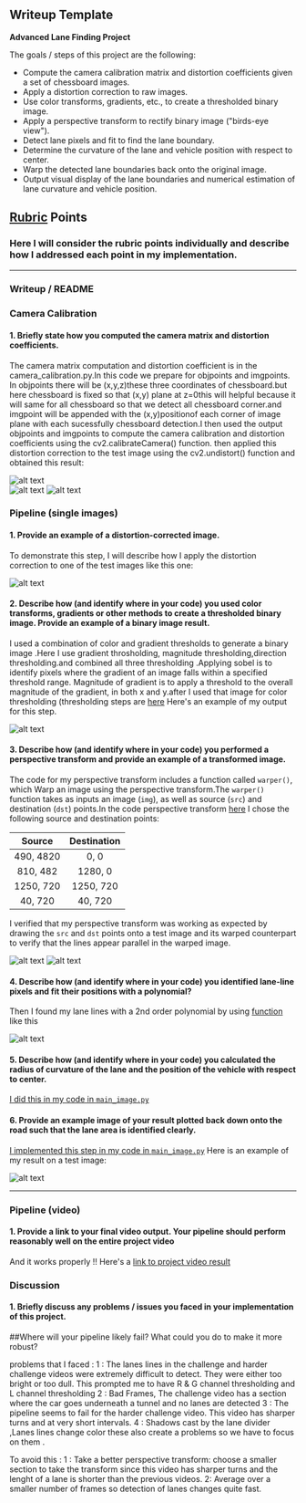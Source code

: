 ## Writeup Template


**Advanced Lane Finding Project**

The goals / steps of this project are the following:

* Compute the camera calibration matrix and distortion coefficients given a set of chessboard images.
* Apply a distortion correction to raw images.
* Use color transforms, gradients, etc., to create a thresholded binary image.
* Apply a perspective transform to rectify binary image ("birds-eye view").
* Detect lane pixels and fit to find the lane boundary.
* Determine the curvature of the lane and vehicle position with respect to center.
* Warp the detected lane boundaries back onto the original image.
* Output visual display of the lane boundaries and numerical estimation of lane curvature and vehicle position.

[//]: # (Image References)

[image1]: ./output_images/corners_found4.jpg/ "corner detection"
[image2]: ./output_images/calibration3.jpg/ "original image"
[image3]: ./output_images/calibration3_undistort.jpg/ "undistort image"
[image4]: ./output_images/test1.jpg "Road Transformed"
[image5]: ./output_images/preprocessImage_1.jpg "Binary Example"
[image6]: ./output_images/warped_1.jpg "perspective transform"
[image7]: ./output_images/v1_histogram_1.jpg "Warp Example"
[image8]: ./output_images/histogram_cr_1.jpg "Fit the lines "
[image9]: ./output_images/tracked_1.jpg "Output"
[video1]: ./project_video_output.mp4 " output Video"



## [Rubric](https://review.udacity.com/#!/rubrics/571/view) Points

### Here I will consider the rubric points individually and describe how I addressed each point in my implementation.  

---

### Writeup / README


### Camera Calibration

#### 1. Briefly state how you computed the camera matrix and distortion coefficients.

The camera matrix computation and distortion coefficient is in the camera_calibration.py.In this code we prepare for 
objpoints and imgpoints. In objpoints there will be (x,y,z)these three coordinates of chessboard.but here chessboard
is fixed so that (x,y) plane at z=0this will helpful because it will same for all chessboard so that we  detect all 
chessboard corner.and imgpoint will be appended with the (x,y)positionof each corner of image plane with each sucessfully
chessboard detection.I then used the output objpoints and imgpoints to compute the camera calibration and distortion
coefficients using the cv2.calibrateCamera() function. then applied this distortion correction to the test
image using the cv2.undistort() function and obtained this result:


![alt text][image1]  
![alt text][image2]
![alt text][image3]

### Pipeline (single images)

#### 1. Provide an example of a distortion-corrected image.

To demonstrate this step, I will describe how I apply the distortion correction to one of the test images like this one:

![alt text][image4]

#### 2. Describe how (and identify where in your code) you used color transforms, gradients or other methods to create a thresholded binary image.  Provide an example of a binary image result.

I used a combination of color and gradient thresholds to generate a binary image .Here I use gradient throsholding,
magnitude thresholding,direction thresholding.and combined all three thresholding .Applying sobel is to identify pixels 
where the gradient of an image falls within a specified threshold range. Magnitude of gradient is to apply a threshold
to the overall magnitude of the gradient, in both x and y.after I used that image for color thresholding
(thresholding steps are [here](./main_image.py#L76-L136) 
Here's an example of my output for this step.

![alt text][image5]

#### 3. Describe how (and identify where in your code) you performed a perspective transform and provide an example of a transformed image.

The code for my perspective transform includes a function called `warper()`, which Warp an image using the perspective 
transform.The `warper()` function takes as inputs an image (`img`), as well as source (`src`) and destination (`dst`) 
points.In the code perspective transform [here](./main_image.py#L169-L183)
I chose the following source and destination points:

| Source        | Destination   | 
|:-------------:|:-------------:| 
| 490, 4820     | 0, 0          | 
| 810, 482      | 1280, 0       |
| 1250, 720     | 1250, 720     |
| 40, 720       | 40, 720       |

I verified that my perspective transform was working as expected by drawing the `src` and `dst` points onto a test image
 and its warped counterpart to verify that the lines appear parallel in the warped image.

![alt text][image6]
![alt text][image7]

#### 4. Describe how (and identify where in your code) you identified lane-line pixels and fit their positions with a polynomial?

Then I found my lane lines with a 2nd order polynomial by using [function](./main_image.py#L299-L322) like this

![alt text][image8]

#### 5. Describe how (and identify where in your code) you calculated the radius of curvature of the lane and the position of the vehicle with respect to center.

[I did this  in my code in `main_image.py`](./main_image.py#L331-L376)

#### 6. Provide an example image of your result plotted back down onto the road such that the lane area is identified clearly.

[I implemented this step in my code in `main_image.py`](./main_image.py#L383-L402)
Here is an example of my result on a test image:

![alt text][image9]

---

### Pipeline (video)

#### 1. Provide a link to your final video output. Your pipeline should perform reasonably well on the entire project video

 And it works properly !!
 Here's a [link to project video result](./project_video_output.mp4)




### Discussion

#### 1. Briefly discuss any problems / issues you faced in your implementation of this project.  
##Where will your pipeline likely fail?  What could you do to make it more robust?

problems that I faced :
1 : The lanes lines in the challenge and harder challenge videos were extremely difficult to detect. 
They were either too bright or too dull. This prompted me to have R & G channel thresholding and L channel thresholding
2 : Bad Frames, The challenge video has a section where the car goes underneath a tunnel and no lanes are detected
3 : The pipeline seems to fail for the harder challenge video. This video has sharper turns and at very short intervals.
4 : Shadows cast by the lane divider ,Lanes lines change color these also create a problems so we have to focus on them .
 
To avoid this :
1 : Take a better perspective transform: choose a smaller section to take the transform since this video has sharper turns 
and the lenght of a lane is shorter than the previous videos.
2: Average over a smaller number of frames so detection of lanes changes quite fast.
